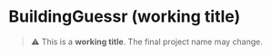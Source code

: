 # BuildingGuessr (working title)

> ⚠️ This is a **working title**. The final project name may change.

